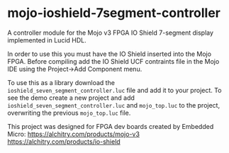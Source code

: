 # mojo-ioshield-7segment-controller
A controller module for the Mojo v3 FPGA IO Shield 7-segment display implemented in Lucid HDL.

In order to use this you must have the IO Shield inserted into the Mojo FPGA. Before compiling add the IO Shield UCF contraints file in the Mojo IDE using the Project->Add Component menu.

To use this as a library download the `ioshield_seven_segment_controller.luc` file and add it to your project. To see the demo create a new project and add `ioshield_seven_segment_controller.luc` and `mojo_top.luc` to the project, overwriting the previous `mojo_top.luc` file.

This project was designed for FPGA dev boards created by Embedded Micro:
https://alchitry.com/products/mojo-v3
https://alchitry.com/products/io-shield
